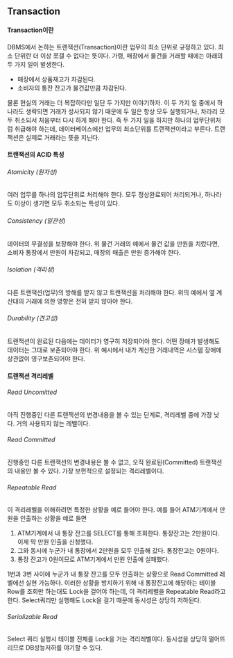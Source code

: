 ## Transaction

#### Transaction이란
DBMS에서 논하는 트랜잭션(Transaction)이란 업무의 최소 단위로 규정하고 있다. 최소 단위란 더 이상 쪼갤 수 없다는 뜻이다. 가령, 매장에서 물건을 거래할 때에는 아래의 두 가지 일이 발생한다.
- 매장에서 상품재고가 차감된다.
- 소비자의 통잔 잔고가 물건값만큼 차감된다.     

물론 현실의 거래는 더 복잡하다만 일단 두 가지만 이야기하자. 이 두 가지 일 중에서 하나라도 생략되면 거래가 성사되지 않기 때문에 두 일은 항상 모두 실행되거나, 차라리 모두 취소되서 처음부터 다시 하게 해야 한다. 즉 두 가지 일을 하지만 하나의 업무단위처럼 취급해야 하는데, 데이터베이스에선 업무의 최소단위를 트랜잭션이라고 부른다. 트랜잭션은 실제로 거래라는 뜻을 지닌다.

#### 트랜잭션의 ACID 특성
###### Atomicity (원자성)
여러 업무를 하나의 업무단위로 처리해야 한다. 모두 정상완료되어 처리되거나, 하나라도 이상이 생기면 모두 취소되는 특성이 있다.

###### Consistency (일관성)
데이터의 무결성을 보장해야 한다. 위 물건 거래의 예에서 물건 값을 만원을 치렀다면, 소비자 통장에서 만원이 차감되고, 매장의 매출은 만원 증가해야 한다.

###### Isolation (격리성)
다른 트랜잭션(업무)의 방해를 받지 않고 트랜잭션을 처리해야 한다. 위의 예에서 옆 계산대의 거래에 의한 영향은 전혀 받지 않아야 한다.

###### Durability (견고성)
트랜잭션이 완료된 다음에는 데이터가 영구히 저장되어야 한다. 어떤 장애가 발생해도 데이터는 그대로 보존되어야 한다. 위 예시에서 내가 계산한 거래내역은 시스템 장애에 상관없이 영구보존되어야 한다.

#### 트랜잭션 격리레벨
###### Read Uncomitted
아직 진행중인 다른 트랜잭션의 변경내용을 볼 수 있는 단계로, 격리레벨 중에 가장 낮다. 거의 사용되지 않는 레벨이다.

###### Read Committed
진행중인 다른 트랜잭션의 변경내용은 볼 수 없고, 오직 완료된(Committed) 트랜잭션의 내용만 볼 수 있다. 가장 보편적으로 설정되는 격리레벨이다.

###### Repeatable Read
이 격리레벨을 이해하려면 특정한 상황을 예로 들어야 한다. 예를 들어 ATM기계에서 만원을 인출하는 상황을 예로 들면
1. ATM기계에서 내 통장 잔고를 SELECT를 통해 조회한다. 통장잔고는 2만원이다. 이제 막 만원 인출을 신청했다.
2. 그와 동시에 누군가 내 통장에서 2만원을 모두 인출해 갔다. 통장잔고는 0원이다.
3. 통장 잔고가 0원이므로 ATM기계에서 만원 인출에 실패했다.

1번과 3번 사이에 누군가 내 통장 잔고를 모두 인출하는 상황으로 Read Committed 레벨에선 실현 가능하다. 이러한 상황을 방지하기 위해 내 통장잔고에 해당하는 테이블 Row를 조회만 하는대도 Lock을 걸어야 하는데, 이 격리레벨을 Repeatable Read라고 한다. Select쿼리만 실행해도 Lock을 걸기 때문에 동시성은 상당히 저하된다.

###### Serializable Read
Select 쿼리 실행시 테이블 전체를 Lock을 거는 격리레벨이다. 동시성을 상당히 떨어뜨리므로 DB성능저하를 야기할 수 있다.

